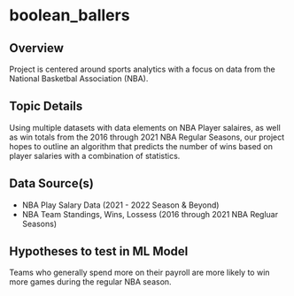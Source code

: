 # boolean_ballers

## Overview

Project is centered around sports analytics with a focus on data from the National Basketbal Association (NBA). 

## Topic Details

Using multiple datasets with data elements on NBA Player salaires, as well as win totals from the 2016 through 2021 NBA Regular Seasons, our project hopes to outline an algorithm that predicts the number of wins based on player salaries with a combination of statistics. 

## Data Source(s)

- NBA Play Salary Data (2021 - 2022 Season & Beyond)
- NBA Team Standings, Wins, Lossess (2016 through 2021 NBA Regluar Seasons)

## Hypotheses to test in ML Model

Teams who generally spend more on their payroll are more likely to win more games during the regular NBA season. 
